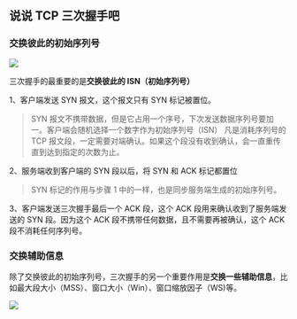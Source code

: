 ## 说说 TCP 三次握手吧

### 交换彼此的初始序列号

![](三次握手.jpg)

三次握手的最重要的是**交换彼此的 ISN（初始序列号）**

1、客户端发送 SYN 报文，这个报文只有 SYN 标记被置位。

> SYN 报文不携带数据，但是它占用一个序号，下次发送数据序列号要加一。客户端会随机选择一个数字作为初始序列号（ISN）
> 凡是消耗序列号的 TCP 报文段，一定需要对端确认。如果这个段没有收到确认，会一直重传直到达到指定的次数为止。

2、服务端收到客户端的 SYN 段以后，将 SYN 和 ACK 标记都置位

> SYN 标记的作用与步骤 1 中的一样，也是同步服务端生成的初始序列号。

3、客户端发送三次握手最后一个 ACK 段，这个 ACK 段用来确认收到了服务端发送的 SYN 段。因为这个 ACK 段不携带任何数据，且不需要再被确认，这个 ACK 段不消耗任何序列号。

### 交换辅助信息

除了交换彼此的初始序列号，三次握手的另一个重要作用是**交换一些辅助信息**，比如最大段大小（MSS）、窗口大小（Win）、窗口缩放因子（WS)等。

![](交换辅助信息.jpg)
